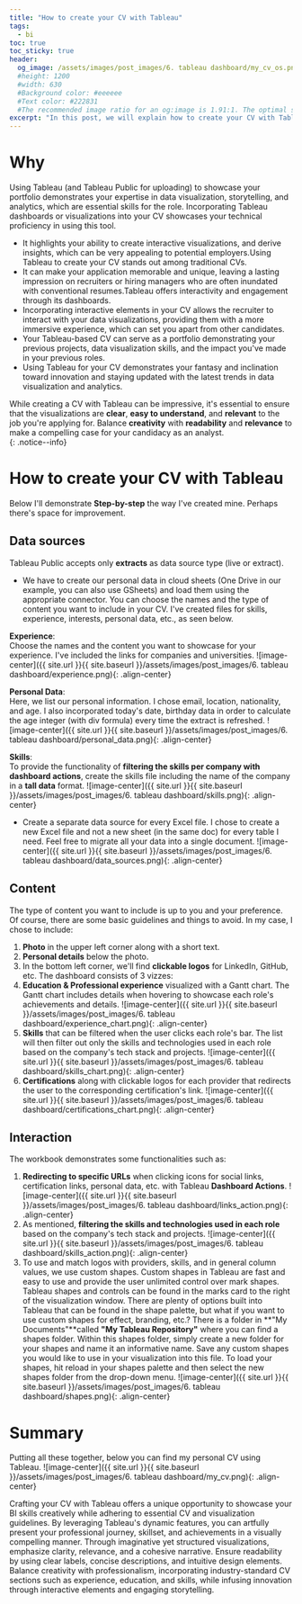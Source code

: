 ```yaml
---
title: "How to create your CV with Tableau"
tags:
  - bi
toc: true
toc_sticky: true
header:
  og_image: /assets/images/post_images/6. tableau dashboard/my_cv_os.png.jpg
  #height: 1200
  #width: 630
  #Background color: #eeeeee
  #Text color: #222831
  #The recommended image ratio for an og:image is 1.91:1. The optimal size would be 1200 x 630.
excerpt: "In this post, we will explain how to create your CV with Tableau"
---
```


# Why
Using Tableau (and Tableau Public for uploading) to showcase your portfolio demonstrates your expertise in data visualization, storytelling, and analytics, which are essential skills for the role. Incorporating Tableau dashboards or visualizations into your CV showcases your technical proficiency in using this tool.
- It highlights your ability to create interactive visualizations, and derive insights, which can be very appealing to potential employers.Using Tableau to create your CV stands out among traditional CVs. 
- It can make your application memorable and unique, leaving a lasting impression on recruiters or hiring managers who are often inundated with conventional resumes.Tableau offers interactivity and engagement through its dashboards. 
- Incorporating interactive elements in your CV allows the recruiter to interact with your data visualizations, providing them with a more immersive experience, which can set you apart from other candidates.
- Your Tableau-based CV can serve as a portfolio demonstrating your previous projects, data visualization skills, and the impact you've made in your previous roles.
- Using Tableau for your CV demonstrates your fantasy and inclination toward innovation and staying updated with the latest trends in data visualization and analytics. 

While creating a CV with Tableau can be impressive, it's essential to ensure that the visualizations are **clear**, **easy to understand**, and **relevant** to the job you're applying for. Balance **creativity** with **readability** and **relevance** to make a compelling case for your candidacy as an analyst.<br>
{: .notice--info}

# How to create your CV with Tableau
Below I'll demonstrate **Step-by-step** the way I've created mine. Perhaps there's space for improvement. 

## Data sources
Tableau Public accepts only **extracts** as data source type (live or extract). 
- We have to create our personal data in cloud sheets (One Drive in our example, you can also use GSheets) and load them using the appropriate connector. You can choose the names and the type of content you want to include in your CV. I've created files for skills, experience, interests, personal data, etc., as seen below.

**Experience**: <br>
Choose the names and the content you want to showcase for your experience. I've included the links for companies and universities. 
![image-center]({{ site.url }}{{ site.baseurl }}/assets/images/post_images/6. tableau dashboard/experience.png){: .align-center}

**Personal Data**: <br>
Here, we list our personal information. I chose email, location, nationality, and age. I also incorporated today's date, birthday data in order to calculate the age integer (with div formula) every time the extract is refreshed.
![image-center]({{ site.url }}{{ site.baseurl }}/assets/images/post_images/6. tableau dashboard/personal_data.png){: .align-center}

**Skills**: <br>
To provide the functionality of **filtering the skills per company with dashboard actions**, create the skills file including the name of the company in a **tall data** format.
![image-center]({{ site.url }}{{ site.baseurl }}/assets/images/post_images/6. tableau dashboard/skills.png){: .align-center}

- Create a separate data source for every Excel file. I chose to create a new Excel file and not a new sheet (in the same doc) for every table I need. Feel free to migrate all your data into a single document.
![image-center]({{ site.url }}{{ site.baseurl }}/assets/images/post_images/6. tableau dashboard/data_sources.png){: .align-center}

## Content
The type of content you want to include is up to you and your preference. Of course, there are some basic guidelines and things to avoid. In my case, I chose to include:<br>
1. **Photo** in the upper left corner along with a short text.
1. **Personal details** below the photo.
1. In the bottom left corner, we'll find **clickable logos** for LinkedIn, GitHub, etc.
The dashboard consists of 3 vizzes:
1. **Education & Professional experience** visualized with a Gantt chart. The Gantt chart includes details when hovering to showcase each role's achievements and details.
![image-center]({{ site.url }}{{ site.baseurl }}/assets/images/post_images/6. tableau dashboard/experience_chart.png){: .align-center}
1. **Skills** that can be filtered when the user clicks each role's bar. The list will then filter out only the skills and technologies used in each role based on the company's tech stack and projects.
![image-center]({{ site.url }}{{ site.baseurl }}/assets/images/post_images/6. tableau dashboard/skills_chart.png){: .align-center}
1. **Certifications** along with clickable logos for each provider that redirects the user to the corresponding certification's link.
![image-center]({{ site.url }}{{ site.baseurl }}/assets/images/post_images/6. tableau dashboard/certifications_chart.png){: .align-center}

## Interaction
The workbook demonstrates some functionalities such as: 
1. **Redirecting to specific URLs**  when clicking icons for social links, certification links, personal data, etc. with Tableau **Dashboard Actions**.
![image-center]({{ site.url }}{{ site.baseurl }}/assets/images/post_images/6. tableau dashboard/links_action.png){: .align-center}
1. As mentioned, **filtering the skills and technologies used in each role** based on the company's tech stack and projects.
![image-center]({{ site.url }}{{ site.baseurl }}/assets/images/post_images/6. tableau dashboard/skills_action.png){: .align-center}
1. To use and match logos with providers, skills, and in general column values, we use custom shapes. Custom shapes in Tableau are fast and easy to use and provide the user unlimited control over mark shapes. Tableau shapes and controls can be found in the marks card to the right of the visualization window. There are plenty of options built into Tableau that can be found in the shape palette, but what if you want to use custom shapes for effect, branding, etc.? There is a folder in **"My Documents"**called **"My Tableau Repository"** where you can find a shapes folder. Within this shapes folder, simply create a new folder for your shapes and name it an informative name. Save any custom shapes you would like to use in your visualization into this file. To load your shapes, hit reload in your shapes palette and then select the new shapes folder from the drop-down menu.
![image-center]({{ site.url }}{{ site.baseurl }}/assets/images/post_images/6. tableau dashboard/shapes.png){: .align-center}

# Summary

Putting all these together, below you can find my personal CV using Tableau.
![image-center]({{ site.url }}{{ site.baseurl }}/assets/images/post_images/6. tableau dashboard/my_cv.png){: .align-center}

Crafting your CV with Tableau offers a unique opportunity to showcase your BI skills creatively while adhering to essential CV and visualization guidelines. By leveraging Tableau's dynamic features, you can artfully present your professional journey, skillset, and achievements in a visually compelling manner. Through imaginative yet structured visualizations, emphasize clarity, relevance, and a cohesive narrative. Ensure readability by using clear labels, concise descriptions, and intuitive design elements. Balance creativity with professionalism, incorporating industry-standard CV sections such as experience, education, and skills, while infusing innovation through interactive elements and engaging storytelling.